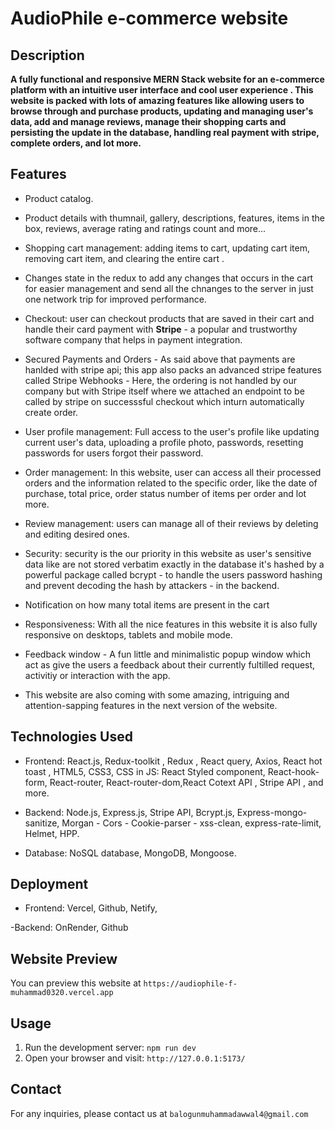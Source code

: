 # AudioPhile e-commerce website

## Description

**A fully functional and responsive MERN Stack website for an e-commerce platform with an intuitive user interface and cool user experience . This website is packed with lots of amazing features like allowing users to browse through and purchase products, updating and managing user's data, add and manage reviews, manage their shopping carts and persisting the update in the database, handling real payment with stripe, complete orders, and lot more.**

## Features

- Product catalog.
- Product details with thumnail, gallery, descriptions, features, items in the box, reviews, average rating and ratings count and more...
- Shopping cart management: adding items to cart, updating cart item, removing cart item, and clearing the entire cart .

- Changes state in the redux to add any changes that occurs in the cart for easier management and send all the chnanges to the server in just one network trip for improved performance.
- Checkout: user can checkout products that are saved in their cart and handle their card payment with **Stripe** - a popular and trustworthy software company that helps in payment integration.
- Secured Payments and Orders - As said above that payments are hanlded with stripe api; this app also packs an advanced stripe features called Stripe Webhooks - Here, the ordering is not handled by our company but with Stripe itself where we attached an endpoint to be called by stripe on successsful checkout which inturn automatically create order.
- User profile management: Full access to the user's profile like updating current user's data, uploading a profile photo, passwords, resetting passwords for users forgot their password.
- Order management: In this website, user can access all their processed orders and the information related to the specific order, like the date of purchase, total price, order status number of items per order and lot more.
- Review management: users can manage all of their reviews by deleting and editing desired ones.

- Security: security is the our priority in this website as user's sensitive data like are not stored verbatim exactly in the database it's hashed by a powerful package called bcrypt - to handle the users password hashing and prevent decoding the hash by attackers - in the backend.

- Notification on how many total items are present in the cart
- Responsiveness: With all the nice features in this website it is also fully responsive on desktops, tablets and mobile mode.

- Feedback window - A fun little and minimalistic popup window which act as give the users a feedback about their currently fultilled request, activitiy or interaction with the app.

- This website are also coming with some amazing, intriguing and attention-sapping features in the next version of the website.

## Technologies Used

- Frontend: React.js, Redux-toolkit , Redux , React query, Axios, React hot toast , HTML5, CSS3, CSS in JS: React Styled component, React-hook-form, React-router, React-router-dom,React Cotext API , Stripe API , and more.

- Backend: Node.js, Express.js, Stripe API, Bcrypt.js, Express-mongo-sanitize, Morgan - Cors - Cookie-parser - xss-clean, express-rate-limit, Helmet, HPP.

- Database: NoSQL database, MongoDB, Mongoose.

## Deployment

- Frontend: Vercel, Github, Netify,

-Backend: OnRender, Github

## Website Preview

You can preview this website at `https://audiophile-f-muhammad0320.vercel.app`

## Usage

1. Run the development server: `npm run dev`
2. Open your browser and visit: `http://127.0.0.1:5173/`

## Contact

For any inquiries, please contact us at `balogunmuhammadawwal4@gmail.com`
